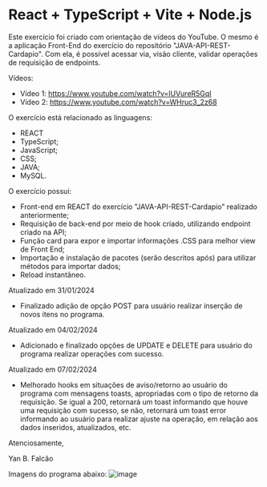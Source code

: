 # React + TypeScript + Vite + Node.js

Este exercício foi criado com orientação de vídeos do YouTube. O mesmo é a aplicação Front-End do exercício do repositório "JAVA-API-REST-Cardapio". Com ela, é possível acessar via, visão cliente, validar operações de requisição de endpoints. 

Vídeos:
 - Vídeo 1: https://www.youtube.com/watch?v=lUVureR5GqI
 - Vídeo 2: https://www.youtube.com/watch?v=WHruc3_2z68

O exercício está relacionado as linguagens:

- REACT
- TypeScript;
- JavaScript;
- CSS;
- JAVA;
- MySQL.

O exercício possui:

- Front-end em REACT do exercício "JAVA-API-REST-Cardapio" realizado anteriormente;
- Requisição de back-end por meio de hook criado, utilizando endpoint criado na API; 
- Função card para expor e importar informações .CSS para melhor view de Front End;
- Importação e instalação de pacotes (serão descritos após) para utilizar métodos para importar dados;
- Reload instantâneo.

Atualizado em 31/01/2024
 - Finalizado adição de opção POST para usuário realizar inserção de novos itens no programa.

Atualizado em 04/02/2024
 - Adicionado e finalizado opções de UPDATE e DELETE para usuário do programa realizar operações com sucesso.

Atualizado em 07/02/2024
 - Melhorado hooks em situações de aviso/retorno ao usuário do programa com mensagens toasts, apropriadas com o tipo de retorno da requisição. Se igual a 200, retornará um toast informando que houve uma requisição com sucesso, se não, retornará um toast error informando ao usuário para realizar ajuste na operação, em relação aos dados inseridos, atualizados, etc.

Atenciosamente,

Yan B. Falcão

Imagens do programa abaixo:
![image](https://github.com/YanBFalcao/REACT-Cardapio/assets/56008873/784a739a-7541-4208-85cc-9a527656e851)

